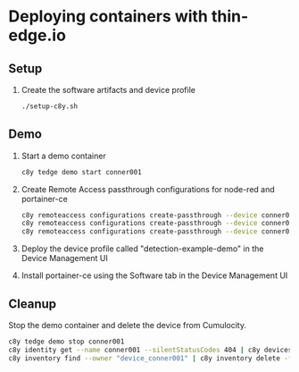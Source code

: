 # Deploying containers with thin-edge.io

## Setup

1. Create the software artifacts and device profile

    ```sh
    ./setup-c8y.sh
    ```

## Demo

1. Start a demo container

    ```sh
    c8y tedge demo start conner001
    ```

2. Create Remote Access passthrough configurations for node-red and portainer-ce

    ```sh
    c8y remoteaccess configurations create-passthrough --device conner001 --name native-ssh --port 22 -f
    c8y remoteaccess configurations create-passthrough --device conner001 --name http:node-red --port 1880 -f
    c8y remoteaccess configurations create-passthrough --device conner001 --name https:portainer-ce --port 9443 -f
    ```

3. Deploy the device profile called "detection-example-demo" in the Device Management UI

4. Install portainer-ce using the Software tab in the Device Management UI

## Cleanup

Stop the demo container and delete the device from Cumulocity.

```sh
c8y tedge demo stop conner001
c8y identity get --name conner001 --silentStatusCodes 404 | c8y devices delete --cascade -f
c8y inventory find --owner "device_conner001" | c8y inventory delete -f
```
